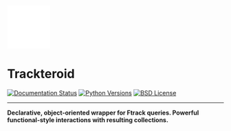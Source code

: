 <img src=".graphics/svg/logo_white.svg" width=100>

# Trackteroid

[![Documentation Status][documentation-button]][documentation]
[![Python Versions][pyversion-button]][pypi]
[![BSD License][bsdlicense-button]][bsdlicense]

[documentation]: https://trackteroid.readthedocs.io
[documentation-button]: https://readthedocs.org/projects/trackteroid/badge/?version=latest
[pyversion-button]: https://img.shields.io/pypi/pyversions/Trackteroid.svg
[pypi]: https://pypi.org/project/trackteroid/
[bsdlicense]: https://opensource.org/licenses/BSD-3-Clause
[bsdlicense-button]: https://img.shields.io/badge/license-BSD-yellow.svg

----
**Declarative, object-oriented wrapper for Ftrack queries. Powerful functional-style interactions with resulting collections.**
